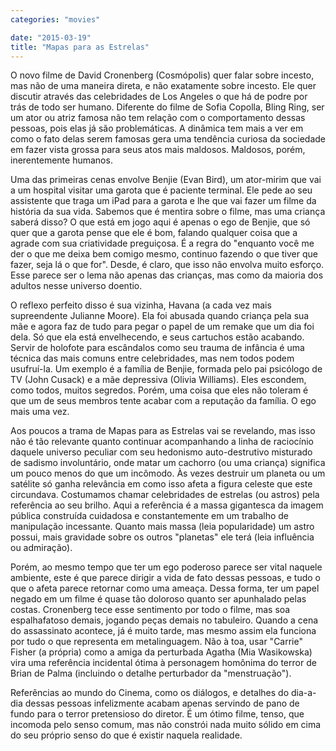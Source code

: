```yaml
---
categories: "movies"

date: "2015-03-19"
title: "Mapas para as Estrelas"
---
```

O novo filme de David Cronenberg (Cosmópolis) quer falar sobre incesto, mas não de uma maneira direta, e não exatamente sobre incesto. Ele quer discutir através das celebridades de Los Angeles o que há de podre por trás de todo ser humano. Diferente do filme de Sofia Copolla, Bling Ring, ser um ator ou atriz famosa não tem relação com o comportamento dessas pessoas, pois elas já são problemáticas. A dinâmica tem mais a ver em como o fato delas serem famosas gera uma tendência curiosa da sociedade em fazer vista grossa para seus atos mais maldosos. Maldosos, porém, inerentemente humanos.

Uma das primeiras cenas envolve Benjie (Evan Bird), um ator-mirim que vai a um hospital visitar uma garota que é paciente terminal. Ele pede ao seu assistente que traga um iPad para a garota e lhe que vai fazer um filme da história da sua vida. Sabemos que é mentira sobre o filme, mas uma criança saberá disso? O que está em jogo aqui é apenas o ego de Benjie, que só quer que a garota pense que ele é bom, falando qualquer coisa que a agrade com sua criatividade preguiçosa. É a regra do "enquanto você me der o que me deixa bem comigo mesmo, continuo fazendo o que tiver que fazer, seja lá o que for". Desde, é claro, que isso não envolva muito esforço. Esse parece ser o lema não apenas das crianças, mas como da maioria dos adultos nesse universo doentio.

O reflexo perfeito disso é sua vizinha, Havana (a cada vez mais supreendente Julianne Moore). Ela foi abusada quando criança pela sua mãe e agora faz de tudo para pegar o papel de um remake que um dia foi dela. Só que ela está envelhecendo, e seus cartuchos estão acabando. Servir de holofote para escândalos como seu trauma de infância é uma técnica das mais comuns entre celebridades, mas nem todos podem usufruí-la. Um exemplo é a família de Benjie, formada pelo pai psicólogo de TV (John Cusack) e a mãe depressiva (Olivia Williams). Eles escondem, como todos, muitos segredos. Porém, uma coisa que eles não toleram é que um de seus membros tente acabar com a reputação da família. O ego mais uma vez.

Aos poucos a trama de Mapas para as Estrelas vai se revelando, mas isso não é tão relevante quanto continuar acompanhando a linha de raciocínio daquele universo peculiar com seu hedonismo auto-destrutivo misturado de sadismo involuntário, onde matar um cachorro (ou uma criança) significa um pouco menos do que um incômodo. Às vezes destruir um planeta ou um satélite só ganha relevância em como isso afeta a figura celeste que este circundava. Costumamos chamar celebridades de estrelas (ou astros) pela referência ao seu brilho. Aqui a referência é a massa gigantesca da imagem pública construída cuidadosa e constantemente em um trabalho de manipulação incessante. Quanto mais massa (leia popularidade) um astro possui, mais gravidade sobre os outros "planetas" ele terá (leia influência ou admiração).

Porém, ao mesmo tempo que ter um ego poderoso parece ser vital naquele ambiente, este é que parece dirigir a vida de fato dessas pessoas, e tudo o que o afeta parece retornar como uma ameaça. Dessa forma, ter um papel negado em um filme é quase tão doloroso quanto ser apunhalado pelas costas. Cronenberg tece esse sentimento por todo o filme, mas soa espalhafatoso demais, jogando peças demais no tabuleiro. Quando a cena do assassinato acontece, já é muito tarde, mas mesmo assim ela funciona por tudo o que representa em metalinguagem. Não à toa, usar "Carrie" Fisher (a própria) como a amiga da perturbada Agatha (Mia Wasikowska) vira uma referência incidental ótima à personagem homônima do terror de Brian de Palma (incluindo o detalhe perturbador da "menstruação").

Referências ao mundo do Cinema, como os diálogos, e detalhes do dia-a-dia dessas pessoas infelizmente acabam apenas servindo de pano de fundo para o terror pretensioso do diretor. É um ótimo filme, tenso, que incomoda pelo senso comum, mas não constrói nada muito sólido em cima do seu próprio senso do que é existir naquela realidade.
